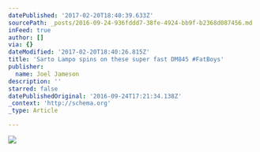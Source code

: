 ```yaml
---
datePublished: '2017-02-20T18:40:39.633Z'
sourcePath: _posts/2016-09-24-936fddd7-38fe-4924-bb9f-b2368d087456.md
inFeed: true
author: []
via: {}
dateModified: '2017-02-20T18:40:26.815Z'
title: 'Sarto Lampo spins on these super fast DM845 #FatBoys'
publisher:
  name: Joel Jameson
description: ''
starred: false
datePublishedOriginal: '2016-09-24T17:21:34.138Z'
_context: 'http://schema.org'
_type: Article

---
```

![](https://the-grid-user-content.s3-us-west-2.amazonaws.com/bce4a205-1f58-4d72-bc5b-d714eaa991e6.jpg)